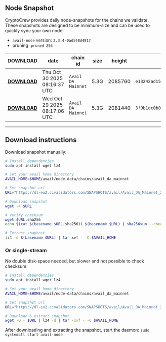 ## Node Snapshot
CryptoCrew provides daily node-snapshots for the chains we validate. These snapshots are designed to be minimum-size and can be used to quickly sync your own node!  
 
- `avail-node` version: `2.3.4-0ad548d4817`
- pruning: `pruned 256`
 
| DOWNLOAD | date | chain id | size | height | checksum |
| -------- | ---- | -------- | ---- | ------ | -------- |
| **[DOWNLOAD](https://dl-eu2.ccvalidators.com/SNAPSHOTS/avail/Avail_DA_Mainnet_2085760.tar.lz4)** | Thu Oct 30 2025 08:16:37 UTC | `Avail DA Mainnet` | 5.3G | 2085760 | `e13242ad1500c56a489a393aab773db668bf8a43924fcc3f7558ff3c832731c6` |
| **[DOWNLOAD](https://dl-eu2.ccvalidators.com/SNAPSHOTS/avail/Avail_DA_Mainnet_2081440.tar.lz4)** | Wed Oct 29 2025 08:17:06 UTC | `Avail DA Mainnet` | 5.3G | 2081440 | `3f9b1dc0b0159c5a31e612bd6b9132a3e12b77e501a58f04a189b4c145a330e1` |
---

## Download instructions
Download snapshot manually:
```sh
# Install dependencies
sudo apt install wget lz4

# Set your avail home directory
AVAIL_HOME=$HOME/avail/node-data/chains/avail_da_mainnet

# Set snapshot url
URL="https://dl-eu2.ccvalidators.com/SNAPSHOTS/avail/Avail_DA_Mainnet_2085760.tar.lz4"

# Download snapshot
wget -4 $URL

# Verify checksum
wget $URL.sha256
echo $(cat $(basename $URL.sha256)) $(basename $URL) | sha256sum --check

# Extract snaphost
lz4 -d $(basename $URL) | tar xvf - -C $AVAIL_HOME
```

### Or single-stream
No double disk-space needed, but slower and not possible to check checksum:
```sh
# Install dependencies
sudo apt install wget lz4

# Set your avail home directory
AVAIL_HOME=$HOME/avail/node-data/chains/avail_da_mainnet

# Set snapshot url
URL="https://dl-eu2.ccvalidators.com/SNAPSHOTS/avail/Avail_DA_Mainnet_2085760.tar.lz4"

# Download & extract snapshot
wget -O - $URL | lz4 -d | tar -xvf - -C $AVAIL_HOME
```

After downloading and extracting the snapshot, start the daemon: `sudo systemctl start avail-node`
